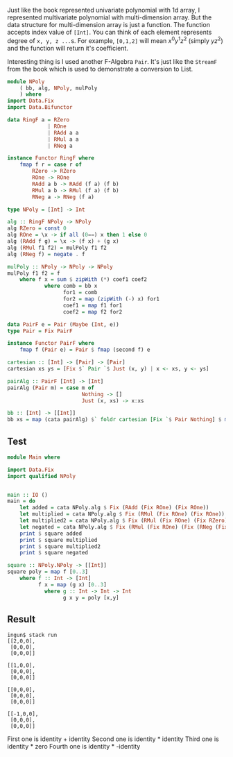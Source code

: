 Just like the book represented univariate polynomial with 1d array, I represented multivariate polynomial with multi-dimension array. But the data structure for multi-dimension array is just a function. The function accepts index value of `[Int]`. You can think of each element represents degree of `x, y, z ...`s. For example, `[0,1,2]` will mean $`x^0y^1z^2`$ (simply $`yz^2`$) and the function will return it's coefficient.

Interesting thing is I used another F-Algebra `Pair`. It's just like the `StreamF` from the book which is used to demonstrate a conversion to List.

```haskell
module NPoly
    ( bb, alg, NPoly, mulPoly
    ) where
import Data.Fix
import Data.Bifunctor

data RingF a = RZero
             | ROne
             | RAdd a a 
             | RMul a a
             | RNeg a

instance Functor RingF where
    fmap f r = case r of
        RZero -> RZero
        ROne -> ROne
        RAdd a b -> RAdd (f a) (f b)
        RMul a b -> RMul (f a) (f b)
        RNeg a -> RNeg (f a)

type NPoly = [Int] -> Int

alg :: RingF NPoly -> NPoly
alg RZero = const 0
alg ROne = \x -> if all (0==) x then 1 else 0
alg (RAdd f g) = \x -> (f x) + (g x)
alg (RMul f1 f2) = mulPoly f1 f2
alg (RNeg f) = negate . f

mulPoly :: NPoly -> NPoly -> NPoly
mulPoly f1 f2 = f
    where f x = sum $ zipWith (*) coef1 coef2
            where comb = bb x
                  for1 = comb
                  for2 = map (zipWith (-) x) for1
                  coef1 = map f1 for1
                  coef2 = map f2 for2

data PairF e = Pair (Maybe (Int, e))
type Pair = Fix PairF

instance Functor PairF where
    fmap f (Pair e) = Pair $ fmap (second f) e

cartesian :: [Int] -> [Pair] -> [Pair]
cartesian xs ys = [Fix $` Pair `$ Just (x, y) | x <- xs, y <- ys]

pairAlg :: PairF [Int] -> [Int]
pairAlg (Pair m) = case m of
                        Nothing -> []
                        Just (x, xs) -> x:xs

bb :: [Int] -> [[Int]]
bb xs = map (cata pairAlg) $` foldr cartesian [Fix `$ Pair Nothing] $ map (\x -> [0..x]) xs
```

## Test

```haskell
module Main where

import Data.Fix
import qualified NPoly


main :: IO ()
main = do
    let added = cata NPoly.alg $ Fix (RAdd (Fix ROne) (Fix ROne))
    let multiplied = cata NPoly.alg $ Fix (RMul (Fix ROne) (Fix ROne))
    let multiplied2 = cata NPoly.alg $ Fix (RMul (Fix ROne) (Fix RZero))
    let negated = cata NPoly.alg $ Fix (RMul (Fix ROne) (Fix (RNeg (Fix ROne))))
    print $ square added
    print $ square multiplied
    print $ square multiplied2
    print $ square negated

square :: NPoly.NPoly -> [[Int]]
square poly = map f [0..3]
    where f :: Int -> [Int]
          f x = map (g x) [0..3]
            where g :: Int -> Int -> Int
                  g x y = poly [x,y]
```

## Result
```shell
ingun$ stack run
[[2,0,0],
 [0,0,0],
 [0,0,0]]

[[1,0,0],
 [0,0,0],
 [0,0,0]]

[[0,0,0],
 [0,0,0],
 [0,0,0]]

[[-1,0,0],
 [0,0,0],
 [0,0,0]]
```

First one is identity + identity 
Second one is identity * identity 
Third one is identity * zero
Fourth one is identity * -identity